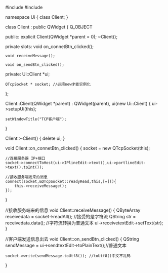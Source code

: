 #include <QWidget>
#include <QTcpSocket>

namespace Ui {
class Client;
}

class Client : public QWidget
{
    Q_OBJECT

public:
    explicit Client(QWidget *parent = 0);
    ~Client();

private slots:
    void on_connetBtn_clicked();

    void receiveMessage();

    void on_sendBtn_clicked();

private:
    Ui::Client *ui;

    QTcpSocket * socket; //必须new才能实例化
};

Client::Client(QWidget *parent) :
    QWidget(parent),
    ui(new Ui::Client)
{
    ui->setupUi(this);

    setWindowTitle("TCP客户端");
}

Client::~Client()
{
    delete ui;
}

void Client::on_connetBtn_clicked()
{
    socket = new QTcpSocket(this);

    //连接服务器 IP+端口
    socket->connectToHost(ui->IPlineEdit->text(),ui->portlineEdit->text().toInt());

    //接收服务端发来的消息
    connect(socket,&QTcpSocket::readyRead,this,[=](){
        this->receiveMessage();
    });
}

//接收服务端来的信息
void Client::receiveMessage()
{
    QByteArray receivedata = socket->readAll(); //接受的是字符流
    QString str = receivedata.data(); //字符流转换为普通文本
    ui->receivetextEdit->setText(str);
}

//客户端发送信息出去
void Client::on_sendBtn_clicked()
{
    QString sendMessage = ui->sendtextEdit->toPlainText();//普通文本

    socket->write(sendMessage.toUtf8()); //toUtf8()中文不乱码
}
